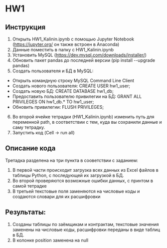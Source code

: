 # HW1
## Инструкция 
1. Открыть HW1_Kalinin.ipynb с помощью Jupyter Notebook (https://jupyter.org/ он также встроен в Anaconda)
2. Данные поместить в папку с HW1_Kalinin.ipynb
3. Установить MySQL (https://dev.mysql.com/downloads/installer/)
4. Обновить пакет pandas до последней версии (pip install --upgrade pandas)
5. Создать пользователя и БД в MySQL:
  + Открыть командную строку MySQL Command Line Client
  + Создать нового пользователя: CREATE USER hw1_user;
  + Создать новую БД: CREATE DATABASE hw1_db;
  + Предоставить пользователю привилегии на БД: GRANT ALL PRIVILEGES ON hw1_db.* TO hw1_user;
  + Обновить привилегии: FLUSH PRIVILEGES;

6. Во второй ячейке тетрадки (HW1_Kalinin.ipynb) изменить путь для переменной path, в соответствии с тем, куда вы сохранили данные и саму тетрадку.
7. Запустить код (Cell -> run all)

## Описание кода
Третадка разделена на три пункта в сооветствии с заданием:
1) В первой части происходит загрузка всех данных из Excel файлов в таблицы Python, с последующей их загрузкой в БД.
2) Во второй проверяются возможные ошибки данных, с принтом в самой тетрадке
3) В третьей текстовые поля заменяются на числовые коды и создаются словари для их расшифровки

## Результаты:
1. Созданы таблицы по заёмщикам и контрактам, текстовые значения заменены на числовые коды, расшифровки переданы в виде таблиц в БД.
2. В колонке position <undefined> заменена на null
